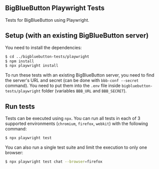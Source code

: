 ## BigBlueButton Playwright Tests

Tests for BigBlueButton using Playwright.

## Setup (with an existing BigBlueButton server)

You need to install the dependencies:
```bash
$ cd ../bigbluebutton-tests/playwright
$ npm install
$ npx playwright install
```
To run these tests with an existing BigBlueButton server, you need to find the server's URL and secret (can be done with `bbb-conf --secret` command). You need to put them into the `.env` file inside `bigbluebutton-tests/playwright` folder (variables `BBB_URL` and `BBB_SECRET`).

## Run tests

Tests can be executed using `npx`. You can run all tests in each of 3 supported environments (`chromium`, `firefox`, `webkit`) with the following command:
```bash
$ npx playwright test
```

You can also run a single test suite and limit the execution to only one browser:
```bash
$ npx playwright test chat --browser=firefox
```

